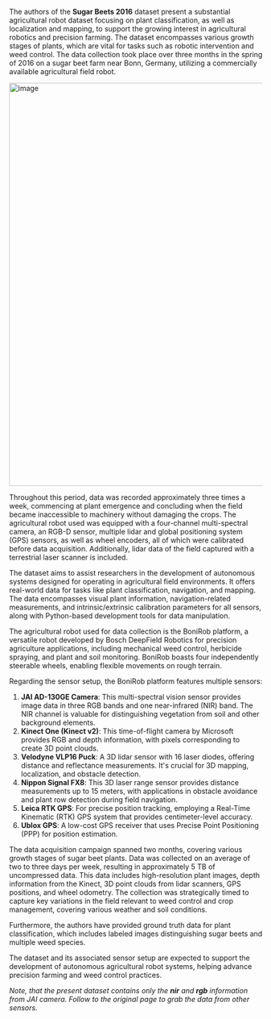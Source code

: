 The authors of the **Sugar Beets 2016** dataset present a substantial agricultural robot dataset focusing on plant classification, as well as localization and mapping, to support the growing interest in agricultural robotics and precision farming. The dataset encompasses various growth stages of plants, which are vital for tasks such as robotic intervention and weed control. The data collection took place over three months in the spring of 2016 on a sugar beet farm near Bonn, Germany, utilizing a commercially available agricultural field robot.

<img src="https://github.com/dataset-ninja/pascal-voc-2012/assets/78355358/28474d1f-d909-49d1-a261-5d63ceda6747" alt="image" width="800">

Throughout this period, data was recorded approximately three times a week, commencing at plant emergence and concluding when the field became inaccessible to machinery without damaging the crops. The agricultural robot used was equipped with a four-channel multi-spectral camera, an RGB-D sensor, multiple lidar and global positioning system (GPS) sensors, as well as wheel encoders, all of which were calibrated before data acquisition. Additionally, lidar data of the field captured with a terrestrial laser scanner is included.

The dataset aims to assist researchers in the development of autonomous systems designed for operating in agricultural field environments. It offers real-world data for tasks like plant classification, navigation, and mapping. The data encompasses visual plant information, navigation-related measurements, and intrinsic/extrinsic calibration parameters for all sensors, along with Python-based development tools for data manipulation.

The agricultural robot used for data collection is the BoniRob platform, a versatile robot developed by Bosch DeepField Robotics for precision agriculture applications, including mechanical weed control, herbicide spraying, and plant and soil monitoring. BoniRob boasts four independently steerable wheels, enabling flexible movements on rough terrain.

Regarding the sensor setup, the BoniRob platform features multiple sensors:

1. **JAI AD-130GE Camera**: This multi-spectral vision sensor provides image data in three RGB bands and one near-infrared (NIR) band. The NIR channel is valuable for distinguishing vegetation from soil and other background elements.
2. **Kinect One (Kinect v2)**: This time-of-flight camera by Microsoft provides RGB and depth information, with pixels corresponding to create 3D point clouds.
3. **Velodyne VLP16 Puck**: A 3D lidar sensor with 16 laser diodes, offering distance and reflectance measurements. It's crucial for 3D mapping, localization, and obstacle detection.
4. **Nippon Signal FX8**: This 3D laser range sensor provides distance measurements up to 15 meters, with applications in obstacle avoidance and plant row detection during field navigation.
5. **Leica RTK GPS**: For precise position tracking, employing a Real-Time Kinematic (RTK) GPS system that provides centimeter-level accuracy.
6. **Ublox GPS**: A low-cost GPS receiver that uses Precise Point Positioning (PPP) for position estimation.

The data acquisition campaign spanned two months, covering various growth stages of sugar beet plants. Data was collected on an average of two to three days per week, resulting in approximately 5 TB of uncompressed data. This data includes high-resolution plant images, depth information from the Kinect, 3D point clouds from lidar scanners, GPS positions, and wheel odometry. The collection was strategically timed to capture key variations in the field relevant to weed control and crop management, covering various weather and soil conditions.

Furthermore, the authors have provided ground truth data for plant classification, which includes labeled images distinguishing sugar beets and multiple weed species.

The dataset and its associated sensor setup are expected to support the development of autonomous agricultural robot systems, helping advance precision farming and weed control practices.

<i>Note, that the present dataset contains only the **nir** and **rgb** information from JAI camera. Follow to the original page to grab the data from other sensors.</i>
